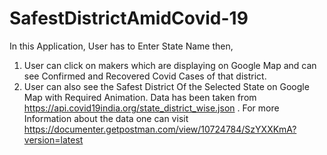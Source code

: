 # SafestDistrictAmidCovid-19
In this Application, User has to Enter State Name then, 
1. User can click on makers which are displaying on  Google Map and can see Confirmed and Recovered Covid Cases of that district.
2. User can also see the Safest District Of the Selected State on Google Map with Required Animation.
Data has been taken from https://api.covid19india.org/state_district_wise.json .
For more Information about the data one can visit https://documenter.getpostman.com/view/10724784/SzYXXKmA?version=latest
